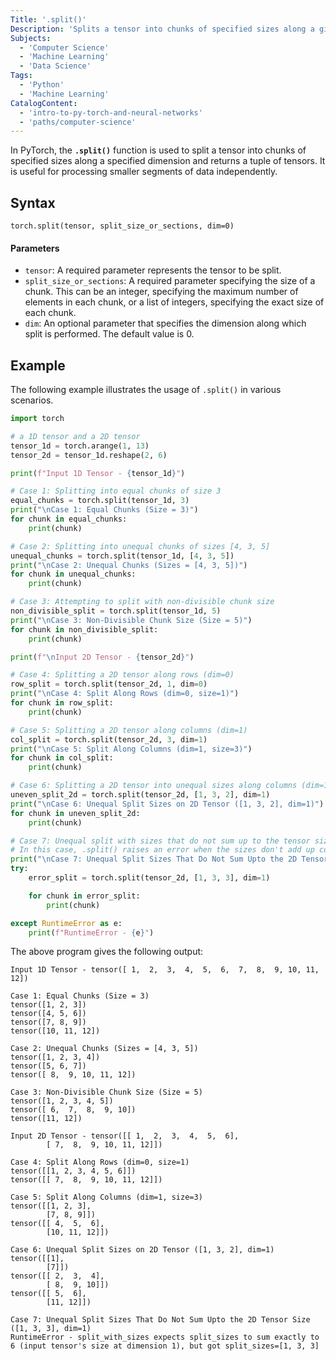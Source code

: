 ```yaml
---
Title: '.split()'
Description: 'Splits a tensor into chunks of specified sizes along a given dimension.'
Subjects:
  - 'Computer Science'
  - 'Machine Learning'
  - 'Data Science'
Tags:
  - 'Python'
  - 'Machine Learning'
CatalogContent:
  - 'intro-to-py-torch-and-neural-networks'
  - 'paths/computer-science'
---
```


In PyTorch, the **`.split()`** function is used to split a tensor into chunks of specified sizes along a specified dimension and returns a tuple of tensors. It is useful for processing smaller segments of data independently.

## Syntax

```pseudo
torch.split(tensor, split_size_or_sections, dim=0)
```
#### Parameters

- `tensor`: A required parameter represents the tensor to be split.
- `split_size_or_sections`: A required parameter specifying the size of a chunk. This can be an integer, specifying the maximum number of elements in each chunk, or a list of integers, specifying the exact size of each chunk.
- `dim`: An optional parameter that specifies the dimension along which split is performed. The default value is 0.

## Example

The following example illustrates the usage of `.split()` in various scenarios.

```python
import torch

# a 1D tensor and a 2D tensor
tensor_1d = torch.arange(1, 13)
tensor_2d = tensor_1d.reshape(2, 6)

print(f"Input 1D Tensor - {tensor_1d}")

# Case 1: Splitting into equal chunks of size 3
equal_chunks = torch.split(tensor_1d, 3)
print("\nCase 1: Equal Chunks (Size = 3)")
for chunk in equal_chunks:
    print(chunk)

# Case 2: Splitting into unequal chunks of sizes [4, 3, 5]
unequal_chunks = torch.split(tensor_1d, [4, 3, 5])
print("\nCase 2: Unequal Chunks (Sizes = [4, 3, 5])")
for chunk in unequal_chunks:
    print(chunk)

# Case 3: Attempting to split with non-divisible chunk size
non_divisible_split = torch.split(tensor_1d, 5)
print("\nCase 3: Non-Divisible Chunk Size (Size = 5)")
for chunk in non_divisible_split:
    print(chunk)

print(f"\nInput 2D Tensor - {tensor_2d}")

# Case 4: Splitting a 2D tensor along rows (dim=0)
row_split = torch.split(tensor_2d, 1, dim=0)
print("\nCase 4: Split Along Rows (dim=0, size=1)")
for chunk in row_split:
    print(chunk)

# Case 5: Splitting a 2D tensor along columns (dim=1)
col_split = torch.split(tensor_2d, 3, dim=1)
print("\nCase 5: Split Along Columns (dim=1, size=3)")
for chunk in col_split:
    print(chunk)

# Case 6: Splitting a 2D tensor into unequal sizes along columns (dim=1)
uneven_split_2d = torch.split(tensor_2d, [1, 3, 2], dim=1)
print("\nCase 6: Unequal Split Sizes on 2D Tensor ([1, 3, 2], dim=1)")
for chunk in uneven_split_2d:
    print(chunk)

# Case 7: Unequal split with sizes that do not sum up to the tensor size
# In this case, .split() raises an error when the sizes don't add up correctly.
print("\nCase 7: Unequal Split Sizes That Do Not Sum Upto the 2D Tensor Size ([1, 3, 3], dim=1)")
try:
    error_split = torch.split(tensor_2d, [1, 3, 3], dim=1)

    for chunk in error_split:
        print(chunk)

except RuntimeError as e:
    print(f"RuntimeError - {e}")
```

The above program gives the following output:

```shell
Input 1D Tensor - tensor([ 1,  2,  3,  4,  5,  6,  7,  8,  9, 10, 11, 12])

Case 1: Equal Chunks (Size = 3)
tensor([1, 2, 3])
tensor([4, 5, 6])
tensor([7, 8, 9])
tensor([10, 11, 12])

Case 2: Unequal Chunks (Sizes = [4, 3, 5])
tensor([1, 2, 3, 4])
tensor([5, 6, 7])
tensor([ 8,  9, 10, 11, 12])

Case 3: Non-Divisible Chunk Size (Size = 5)
tensor([1, 2, 3, 4, 5])
tensor([ 6,  7,  8,  9, 10])
tensor([11, 12])

Input 2D Tensor - tensor([[ 1,  2,  3,  4,  5,  6],
        [ 7,  8,  9, 10, 11, 12]])

Case 4: Split Along Rows (dim=0, size=1)
tensor([[1, 2, 3, 4, 5, 6]])
tensor([[ 7,  8,  9, 10, 11, 12]])

Case 5: Split Along Columns (dim=1, size=3)
tensor([[1, 2, 3],
        [7, 8, 9]])
tensor([[ 4,  5,  6],
        [10, 11, 12]])

Case 6: Unequal Split Sizes on 2D Tensor ([1, 3, 2], dim=1)
tensor([[1],
        [7]])
tensor([[ 2,  3,  4],
        [ 8,  9, 10]])
tensor([[ 5,  6],
        [11, 12]])

Case 7: Unequal Split Sizes That Do Not Sum Upto the 2D Tensor Size ([1, 3, 3], dim=1)
RuntimeError - split_with_sizes expects split_sizes to sum exactly to 6 (input tensor's size at dimension 1), but got split_sizes=[1, 3, 3]
```
